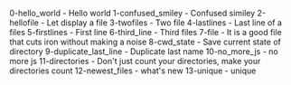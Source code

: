 0-hello_world - Hello world
1-confused_smiley - Confused similey
2-hellofile - Let display a file
3-twofiles - Two file
4-lastlines - Last line of a files
5-firstlines - First line
6-third_line - Third files
7-file - It is a good file that cuts iron without making a noise
8-cwd_state - Save current state of directory
9-duplicate_last_line - Duplicate last name
10-no_more_js - no more js
11-directories - Don't just count your directories, make your directories count
12-newest_files - what's new
13-unique - unique

